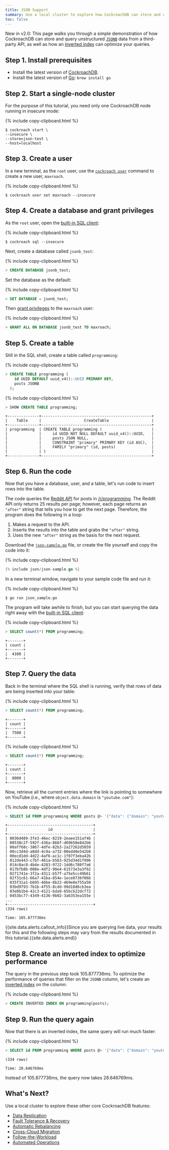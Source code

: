 ```yaml
---
title: JSON Support
summary: Use a local cluster to explore how CockroachDB can store and query unstructured JSONB data.
toc: false
---
```


<span class="version-tag">New in v2.0:</span> This page walks you through a simple demonstration of how CockroachDB can store and query unstructured [`JSONB`](jsonb.html) data from a third-party API, as well as how an [inverted index](inverted-indexes.html) can optimize your queries.

<div id="toc"></div>

## Step 1. Install prerequisites

- Install the latest version of [CockroachDB](install-cockroachdb.html).
- Install the latest version of [Go](https://golang.org/dl/): `brew install go`

## Step 2. Start a single-node cluster

For the purpose of this tutorial, you need only one CockroachDB node running in insecure mode:

{% include copy-clipboard.html %}
~~~ shell
$ cockroach start \
--insecure \
--store=json-test \
--host=localhost
~~~

## Step 3. Create a user

In a new terminal, as the `root` user, use the [`cockroach user`](create-and-manage-users.html) command to create a new user, `maxroach`.

{% include copy-clipboard.html %}
~~~ shell
$ cockroach user set maxroach --insecure
~~~

## Step 4. Create a database and grant privileges

As the `root` user, open the [built-in SQL client](use-the-built-in-sql-client.html):

{% include copy-clipboard.html %}
~~~ shell
$ cockroach sql --insecure
~~~

Next, create a database called `jsonb_test`:

{% include copy-clipboard.html %}
~~~ sql
> CREATE DATABASE jsonb_test;
~~~

Set the database as the default:

{% include copy-clipboard.html %}
~~~ sql
> SET DATABASE = jsonb_test;
~~~

Then [grant privileges](grant.html) to the `maxroach` user:

{% include copy-clipboard.html %}
~~~ sql
> GRANT ALL ON DATABASE jsonb_test TO maxroach;
~~~

## Step 5. Create a table

Still in the SQL shell, create a table called `programming`:

{% include copy-clipboard.html %}
~~~ sql
> CREATE TABLE programming (
    id UUID DEFAULT uuid_v4()::UUID PRIMARY KEY,
    posts JSONB
  );
~~~

{% include copy-clipboard.html %}
~~~ sql
> SHOW CREATE TABLE programming;
~~~
~~~
+--------------+-------------------------------------------------+
|    Table     |                   CreateTable                   |
+--------------+-------------------------------------------------+
| programming  | CREATE TABLE programming (                      |
|              |     id UUID NOT NULL DEFAULT uuid_v4()::UUID,   |
|              |     posts JSON NULL,                            |
|              |     CONSTRAINT "primary" PRIMARY KEY (id ASC),  |
|              |     FAMILY "primary" (id, posts)                |
|              | )                                               |
+--------------+-------------------------------------------------+
~~~

## Step 6. Run the code

Now that you have a database, user, and a table, let's run code to insert rows into the table.

The code queries the [Reddit API](https://www.reddit.com/dev/api/) for posts in [/r/programming](https://www.reddit.com/r/programming/). The Reddit API only returns 25 results per page; however, each page returns an `"after"` string that tells you how to get the next page. Therefore, the program does the following in a loop:

1. Makes a request to the API.
2. Inserts the results into the table and grabs the `"after"` string.
3. Uses the new `"after"` string as the basis for the next request.

Download the <a href="https://raw.githubusercontent.com/cockroachdb/docs/master/_includes/json/json-sample.go" download><code>json-sample.go</code></a> file, or create the file yourself and copy the code into it:

{% include copy-clipboard.html %}
~~~ go
{% include json/json-sample.go %}
~~~

In a new terminal window, navigate to your sample code file and run it:

{% include copy-clipboard.html %}
~~~ shell
$ go run json_sample.go
~~~

The program will take awhile to finish, but you can start querying the data right away with the [built-in SQL client](use-the-built-in-sql-client.html):

{% include copy-clipboard.html %}
~~~ sql
> SELECT count(*) FROM programming;
~~~
~~~
+-------+
| count |
+-------+
|  4100 |
+-------+
~~~

## Step 7. Query the data

Back in the terminal where the SQL shell is running, verify that rows of data are being inserted into your table:

{% include copy-clipboard.html %}
~~~ sql
> SELECT count(*) FROM programming;
~~~
~~~
+-------+
| count |
+-------+
|  7500 |
+-------+
~~~

{% include copy-clipboard.html %}
~~~ sql
> SELECT count(*) FROM programming;
~~~
~~~
+-------+
| count |
+-------+
|  8000 |
+-------+
~~~

Now, retrieve all the current entries where the link is pointing to somewhere on YouTube.(i.e., where `object.data.domain` is `"youtube.com"`):

{% include copy-clipboard.html %}
~~~ sql
> SELECT id FROM programming WHERE posts @> '{"data": {"domain": "youtube.com"}}';
~~~
~~~
+--------------------------------------+
|                  id                  |
+--------------------------------------+
| 0036d489-3fe3-46ec-8219-2eaee151af4b |
| 00538c2f-592f-436a-866f-d69b58e842b6 |
| 00aff68c-3867-4dfe-82b3-2a27262d5059 |
| 00cc3d4d-a8dd-4c9a-a732-00ed40e542b0 |
| 00ecd1dd-4d22-4af6-ac1c-1f07f3eba42b |
| 012de443-c7bf-461a-b563-925d34d1f996 |
| 014c0ac8-4b4e-4283-9722-1dd6c780f7a6 |
| 017bfb8b-008e-4df2-90e4-61573e3a3f62 |
| 0271741e-3f2a-4311-b57f-a75e5cc49b61 |
| 02f31c61-66a7-41ba-854e-1ece0736f06b |
| 035f31a1-b695-46be-8b22-469e8e755a50 |
| 03bd9793-7b1b-4f55-8cdd-99d18d6cb3ea |
| 03e0b1b4-42c3-4121-bda9-65bcb22dcf72 |
| 0453bc77-4349-4136-9b02-3a6353ea155e |
...
+--------------------------------------+
(334 rows)

Time: 105.877736ms
~~~

{{site.data.alerts.callout_info}}Since you are querying live data, your results for this and the following steps may vary from the results documented in this tutorial.{{site.data.alerts.end}}

## Step 8. Create an inverted index to optimize performance

The query in the previous step took 105.877736ms. To optimize the performance of queries that filter on the `JSONB` column, let's create an [inverted index](inverted-indexes.html) on the column:

{% include copy-clipboard.html %}
~~~ sql
> CREATE INVERTED INDEX ON programming(posts);
~~~

## Step 9. Run the query again

Now that there is an inverted index, the same query will run much faster:

{% include copy-clipboard.html %}
~~~ sql
> SELECT id FROM programming WHERE posts @> '{"data": {"domain": "youtube.com"}}';
~~~
~~~
(334 rows)

Time: 28.646769ms
~~~

Instead of 105.877736ms, the query now takes 28.646769ms.

## What's Next?

Use a local cluster to explore these other core CockroachDB features:

- [Data Replication](demo-data-replication.html)
- [Fault Tolerance & Recovery](demo-fault-tolerance-and-recovery.html)
- [Automatic Rebalancing](demo-automatic-rebalancing.html)
- [Cross-Cloud Migration](demo-automatic-cloud-migration.html)
- [Follow-the-Workload](demo-follow-the-workload.html)
- [Automated Operations](orchestrate-a-local-cluster-with-kubernetes-insecure.html)
